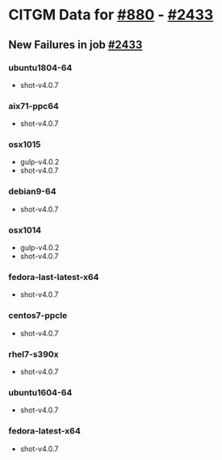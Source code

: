 # CITGM Data for [#880](https://ci.nodejs.org/job/citgm-smoker-nobuild/880/) - [#2433](https://ci.nodejs.org/job/citgm-smoker/2433/)

## New Failures in job [#2433](https://ci.nodejs.org/job/citgm-smoker/2433/)

### ubuntu1804-64

* shot-v4.0.7

### aix71-ppc64

* shot-v4.0.7

### osx1015

* gulp-v4.0.2
* shot-v4.0.7

### debian9-64

* shot-v4.0.7

### osx1014

* gulp-v4.0.2
* shot-v4.0.7

### fedora-last-latest-x64

* shot-v4.0.7

### centos7-ppcle

* shot-v4.0.7

### rhel7-s390x

* shot-v4.0.7

### ubuntu1604-64

* shot-v4.0.7

### fedora-latest-x64

* shot-v4.0.7

